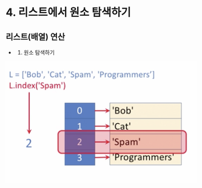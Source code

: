 # 4. 리스트에서 원소 탐색하기

## 리스트\(배열\) 연산

* 1. 원소 탐색하기

![](../.gitbook/assets/2019-12-29-4.46.27.png)



